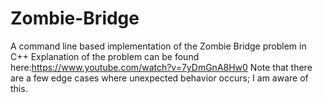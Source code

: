 # Zombie-Bridge
A command line based implementation of the Zombie Bridge problem in C++
Explanation of the problem can be found here:https://www.youtube.com/watch?v=7yDmGnA8Hw0
Note that there are a few edge cases where unexpected behavior occurs; I am aware of this.
